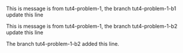 This is message is from tut4-problem-1, the branch tut4-problem-1-b1 update this line

This is message is from tut4-problem-1, the branch tut4-problem-1-b2 update this line

The branch tut4-problem-1-b2 added this line.

